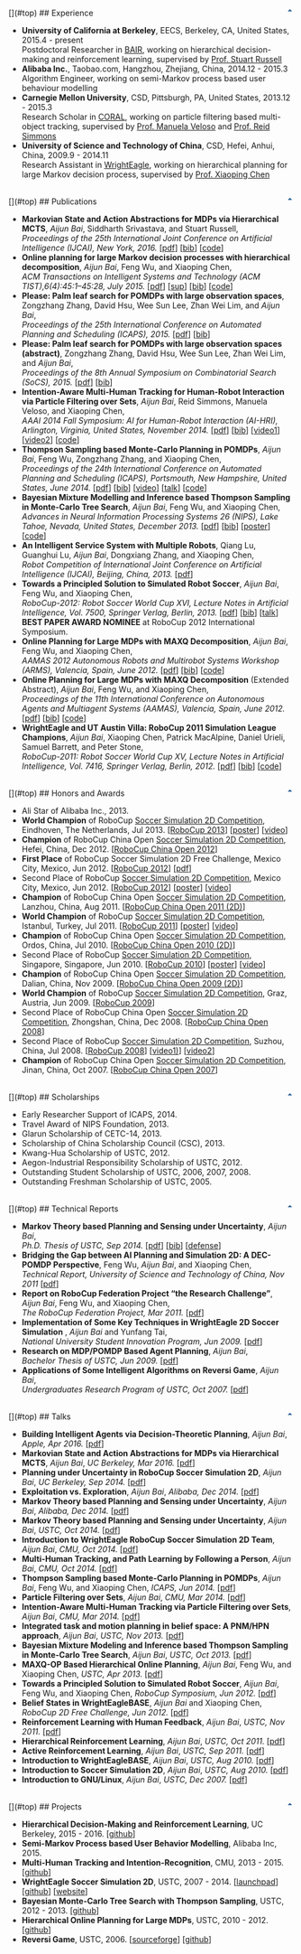 <br />
[<img align="right" border="0" alt="Top" src="images/top.gif" />](#top)
## Experience

*   **University of California at Berkeley**, EECS, Berkeley, CA, United States, 2015.4 - present  
Postdoctoral Researcher in [BAIR](http://bair.berkeley.edu/), working on hierarchical decision-making and reinforcement learning, supervised by [Prof. Stuart Russell](https://www.cs.berkeley.edu/~russell/)
*   **Alibaba Inc.**, Taobao.com, Hangzhou, Zhejiang, China, 2014.12 - 2015.3  
Algorithm Engineer, working on semi-Markov process based user behaviour modelling
*   **Carnegie Mellon University**, CSD, Pittsburgh, PA, United States, 2013.12 - 2015.3  
Research Scholar in [CORAL](http://www.cs.cmu.edu/~coral/), working on particle filtering based multi-object tracking, supervised by [Prof. Manuela Veloso](http://www.cs.cmu.edu/~mmv/) and [Prof. Reid Simmons](http://www.cs.cmu.edu/~reids/)
*   **University of Science and Technology of China**, CSD, Hefei, Anhui, China, 2009.9 - 2014.11  
Research Assistant in [WrightEagle](http://wrighteagle.org/2d/), working on hierarchical planning for large Markov decision process, supervised by [Prof. Xiaoping Chen](http://www.wrighteagle.org/en/people/xpchen.php)

<br />
[<img align="right" border="0" alt="Top" src="images/top.gif" />](#top)
## Publications

*   **Markovian State and Action Abstractions for MDPs via Hierarchical MCTS**, _Aijun Bai_, Siddharth Srivastava, and Stuart Russell,  
_Proceedings of the 25th International Joint Conference on Artificial Intelligence (IJCAI), New York, 2016._ [[pdf](publications/IJCAI16-Bai.pdf)] [[bib](publications/IJCAI16-Bai.bib)] [[code](https://github.com/aijunbai/hplanning)]
*   **Online planning for large Markov decision processes with hierarchical decomposition**, _Aijun Bai_, Feng Wu, and Xiaoping Chen,  
_ACM Transactions on Intelligent Systems and Technology (ACM TIST),6(4):45:1–45:28, July 2015._ [[pdf](publications/BWCtist15.pdf)] [[sup](publications/TIST0604-45-APP.pdf)] [[bib](publications/BWCtist15.bib)] [[code](https://github.com/aijunbai/maxq-op)]
*   **Please: Palm leaf search for POMDPs with large observation spaces**, Zongzhang Zhang, David Hsu, Wee Sun Lee, Zhan Wei Lim, and _Aijun Bai_,  
_Proceedings of the 25th International Conference on Automated Planning and Scheduling (ICAPS), 2015._ [[pdf](publications/10491-46208-1-PB.pdf)] [[bib](publications/ICAPS-15.bib)]
*   **Please: Palm leaf search for POMDPs with large observation spaces (abstract)**, Zongzhang Zhang, David Hsu, Wee Sun Lee, Zhan Wei Lim, and _Aijun Bai_,  
_Proceedings of the 8th Annual Symposium on Combinatorial Search (SoCS), 2015._ [[pdf](publications/10686-49444-1-PB.pdf)] [[bib](publications/SoCS-15.bib)]
*   **Intention-Aware Multi-Human Tracking for Human-Robot Interaction via Particle Filtering over Sets**, _Aijun Bai_, Reid Simmons, Manuela Veloso, and Xiaoping Chen,  
_AAAI 2014 Fall Symposium: AI for Human-Robot Interaction (AI-HRI), Arlington, Virginia, United States, November 2014._ [[pdf](publications/9111-40050-1-PB.pdf)] [[bib](publications/AAAI-14.bib)] [[video1](https://www.youtube.com/watch?v=M2VjS2tMNmg)] [[video2](https://www.youtube.com/watch?v=pmUpTxgAJpE)] [[code](https://github.com/aijunbai/pfs)]
*   **Thompson Sampling based Monte-Carlo Planning in POMDPs**, _Aijun Bai_, Feng Wu, Zongzhang Zhang, and Xiaoping Chen,  
_Proceedings of the 24th International Conference on Automated Planning and Scheduling (ICAPS), Portsmouth, New Hampshire, United States, June 2014._ [[pdf](publications/7800-36984-1-PB.pdf)] [[bib](publications/ICAPS14-Bai.bib)] [[video](https://www.youtube.com/watch?v=U3YeaE3g45A)] [[talk](talks/ICAPS14-Bai_slides.pdf)] [[code](https://github.com/aijunbai/thompson-sampling)]
*   **Bayesian Mixture Modelling and Inference based Thompson Sampling in Monte-Carlo Tree Search**, _Aijun Bai_, Feng Wu, and Xiaoping Chen,  
_Advances in Neural Information Processing Systems 26 (NIPS), Lake Tahoe, Nevada, United States, December 2013._ [[pdf](publications/NIPS13-Bai.pdf)] [[bib](publications/NIPS13-Bai.bib)] [[poster](publications/NIPS13-Bai-poster.pdf)] [[code](https://github.com/aijunbai/thompson-sampling)]
*   **An Intelligent Service System with Multiple Robots**, Qiang Lu, Guanghui Lu, _Aijun Bai_, Dongxiang Zhang, and Xiaoping Chen,  
_Robot Competition of International Joint Conference on Artificial Intelligence (IJCAI), Beijing, China, 2013._ [[pdf](publications/IJCAI13-Lu.pdf)]
*   **Towards a Principled Solution to Simulated Robot Soccer**, _Aijun Bai_, Feng Wu, and Xiaoping Chen,  
_RoboCup-2012: Robot Soccer World Cup XVI, Lecture Notes in Artificial Intelligence, Vol. 7500, Springer Verlag, Berlin, 2013._ [[pdf](publications/LNAI12-Bai.pdf)] [[bib](publications/LNAI12-Bai.bib)] [[talk](talks/LNAI12-Bai_slides.pdf)]  
**BEST PAPER AWARD NOMINEE** at RoboCup 2012 International Symposium.
*   **Online Planning for Large MDPs with MAXQ Decomposition**, _Aijun Bai_, Feng Wu, and Xiaoping Chen,  
_AAMAS 2012 Autonomous Robots and Multirobot Systems Workshop (ARMS), Valencia, Spain, June 2012._ [[pdf](publications/ARMS12-Bai.pdf)] [[bib](publications/ARMS12-Bai.bib)] [[code](https://github.com/aijunbai/maxq-op)]
*   **Online Planning for Large MDPs with MAXQ Decomposition** (Extended Abstract), _Aijun Bai_, Feng Wu, and Xiaoping Chen,  
_Proceedings of the 11th International Conference on Autonomous Agents and Multiagent Systems (AAMAS), Valencia, Spain, June 2012._ [[pdf](publications/AAMAS12-Bai.pdf)] [[bib](publications/AAMAS12-Bai.bib)] [[code](https://github.com/aijunbai/maxq-op)]
*   **WrightEagle and UT Austin Villa: RoboCup 2011 Simulation League Champions**, _Aijun Bai_, Xiaoping Chen, Patrick MacAlpine, Daniel Urieli, Samuel Barrett, and Peter Stone,   
_RoboCup-2011: Robot Soccer World Cup XV, Lecture Notes in Artificial Intelligence, Vol. 7416, Springer Verlag, Berlin, 2012._ [[pdf](publications/LNAI11-Bai.pdf)] [[bib](publications/LNAI11-Bai.bib)] [[code](https://github.com/aijunbai/wrighteaglebase)]

<br />
[<img align="right" border="0" alt="Top" src="images/top.gif" />](#top)
## Honors and Awards

*   Ali Star of Alibaba Inc., 2013.
*   **World Champion** of RoboCup [Soccer Simulation 2D Competition](https://en.wikipedia.org/wiki/RoboCup_2D_Soccer_Simulation_League), Eindhoven, The Netherlands, Jul 2013. [[RoboCup 2013](http://www.robocup2013.org/)] [[poster](posters/poster13.pdf)] [[video](https://www.youtube.com/watch?v=BoWoIc4IrtI&list=PL4BB027D8BB6A5EB3)] 
*   **Champion** of RoboCup China Open [Soccer Simulation 2D Competition](https://en.wikipedia.org/wiki/RoboCup_2D_Soccer_Simulation_League), Hefei, China, Dec 2012. [[RoboCup China Open 2012](http://wrighteagle.org/rco/rco12/)]  
*   **First Place** of RoboCup Soccer Simulation 2D Free Challenge, Mexico City, Mexico, Jun 2012. [[RoboCup 2012](http://www.robocup2012.org/)] [[pdf](publications/rc_2012_free_challenge.pdf)] 
*   Second Place of RoboCup [Soccer Simulation 2D Competition](https://en.wikipedia.org/wiki/RoboCup_2D_Soccer_Simulation_League), Mexico City, Mexico, Jun 2012. [[RoboCup 2012](http://www.robocup2012.org/)] [[poster](posters/poster12.pdf)] [[video](https://www.youtube.com/watch?v=cDhSjSYPvdE&index=2&list=PL4BB027D8BB6A5EB3)] 
*   **Champion** of RoboCup China Open [Soccer Simulation 2D Competition](https://en.wikipedia.org/wiki/RoboCup_2D_Soccer_Simulation_League), Lanzhou, China, Aug 2011. [[RoboCup China Open 2011 (2D)](http://wrighteagle.org/rco/rco11/2d/results.html)]  
*   **World Champion** of RoboCup [Soccer Simulation 2D Competition](https://en.wikipedia.org/wiki/RoboCup_2D_Soccer_Simulation_League), Istanbul, Turkey, Jul 2011. [[RoboCup 2011](http://www.robocup2011.org/)] [[poster](posters/poster11.pdf)] [[video](https://www.youtube.com/watch?v=leNDA5tzUfk&index=3&list=PL4BB027D8BB6A5EB3)] 
*   **Champion** of RoboCup China Open [Soccer Simulation 2D Competition](https://en.wikipedia.org/wiki/RoboCup_2D_Soccer_Simulation_League), Ordos, China, Jul 2010. [[RoboCup China Open 2010 (2D)](http://wrighteagle.org/rco/rco10/2d/results.html)]  
*   Second Place of RoboCup [Soccer Simulation 2D Competition](https://en.wikipedia.org/wiki/RoboCup_2D_Soccer_Simulation_League), Singapore, Singapore, Jun 2010. [[RoboCup 2010](http://www.robocup2010.org/)] [[poster](posters/poster10.pdf)] [[video](https://www.youtube.com/watch?v=BVWkndHk3AE&index=4&list=PL4BB027D8BB6A5EB3)] 
*   **Champion** of RoboCup China Open [Soccer Simulation 2D Competition](https://en.wikipedia.org/wiki/RoboCup_2D_Soccer_Simulation_League), Dalian, China, Nov 2009. [[RoboCup China Open 2009 (2D)](http://wrighteagle.org/rco/rco09/2d/results.html)]  
*   **World Champion** of RoboCup [Soccer Simulation 2D Competition](https://en.wikipedia.org/wiki/RoboCup_2D_Soccer_Simulation_League), Graz, Austria, Jun 2009. [[RoboCup 2009](http://www.robocup2009.org/)]  
*   Second Place of RoboCup China Open [Soccer Simulation 2D Competition](https://en.wikipedia.org/wiki/RoboCup_2D_Soccer_Simulation_League), Zhongshan, China, Dec 2008. [[RoboCup China Open 2008](http://ai.ustc.edu.cn/rco/rco08/)]  
*   Second Place of RoboCup [Soccer Simulation 2D Competition](https://en.wikipedia.org/wiki/RoboCup_2D_Soccer_Simulation_League), Suzhou, China, Jul 2008. [[RoboCup 2008](http://www.robocup-cn.org/)] [[video1)](https://www.youtube.com/watch?v=XDGJMBwF1Vs&list=PL4BB027D8BB6A5EB3&index=7)] [[video2](https://www.youtube.com/watch?v=w1c_8TWX8dY&index=6&list=PL4BB027D8BB6A5EB3)]  
*   **Champion** of RoboCup China Open [Soccer Simulation 2D Competition](https://en.wikipedia.org/wiki/RoboCup_2D_Soccer_Simulation_League), Jinan, China, Oct 2007. [[RoboCup China Open 2007](http://ai.ustc.edu.cn/rco/rco07/)]

<br />
[<img align="right" border="0" alt="Top" src="images/top.gif" />](#top)
## Scholarships

*   Early Researcher Support of ICAPS, 2014.
*   Travel Award of NIPS Foundation, 2013.
*   Glarun Scholarship of CETC-14, 2013.
*   Scholarship of China Scholarship Council (CSC), 2013.
*   Kwang-Hua Scholarship of USTC, 2012.
*   Aegon-Industrial Responsibility Scholarship of USTC, 2012.
*   Outstanding Student Scholarship of USTC, 2006, 2007, 2008.
*   Outstanding Freshman Scholarship of USTC, 2005.

<br />
[<img align="right" border="0" alt="Top" src="images/top.gif" />](#top)
## Technical Reports

*   **Markov Theory based Planning and Sensing under Uncertainty**, _Aijun Bai_,  
_Ph.D. Thesis of USTC, Sep 2014._ [[pdf](publications/phd_thesis-Bai.pdf)] [[bib](publications/USTC-14.bib)] [[defense](talks/thesis_defense.pdf)]
*   **Bridging the Gap between AI Planning and Simulation 2D: A DEC-POMDP Perspective**, Feng Wu, _Aijun Bai_, and Xiaoping Chen,  
_Technical Report, University of Science and Technology of China, Nov 2011_ [[pdf](publications/USTC-11.pdf)]
*   **Report on RoboCup Federation Project “the Research Challenge”**, _Aijun Bai_, Feng Wu, and Xiaoping Chen,  
_The RoboCup Federation Project, Mar 2011._ [[pdf](publications/report_rcrc.pdf)]
*   **Implementation of Some Key Techniques in WrightEagle 2D Soccer Simulation** , _Aijun Bai_ and Yunfang Tai,  
_National University Student Innovation Program, Jun 2009._ [[pdf](publications/concluding2009-Bai.pdf)]
*   **Research on MDP/POMDP Based Agent Planning**, _Aijun Bai_,  
_Bachelor Thesis of USTC, Jun 2009._ [[pdf](publications/bachelar_thesis-Bai.pdf)]
*   **Applications of Some Intelligent Algorithms on Reversi Game**, _Aijun Bai_,  
_Undergraduates Research Program of USTC, Oct 2007._ [[pdf](publications/concluding2007-Bai.pdf)]

<br />
[<img align="right" border="0" alt="Top" src="images/top.gif" />](#top)
## Talks

*   **Building Intelligent Agents via Decision-Theoretic Planning**, _Aijun Bai_, _Apple, Apr 2016._ [[pdf](talks/apple.pdf)]
*   **Markovian State and Action Abstractions for MDPs via Hierarchical MCTS**, _Aijun Bai_, _UC Berkeley, Mar 2016._ [[pdf](talks/berkeley2.pdf)]
*   **Planning under Uncertainty in RoboCup Soccer Simulation 2D**, _Aijun Bai_, _UC Berkeley, Sep 2014._ [[pdf](talks/berkeley.pdf)]
*   **Exploitation vs. Exploration**, _Aijun Bai_, _Alibaba, Dec 2014._ [[pdf](talks/alibaba2.pdf)]
*   **Markov Theory based Planning and Sensing under Uncertainty**, _Aijun Bai_, _Alibaba, Dec 2014._ [[pdf](talks/alibaba1.pdf)]
*   **Markov Theory based Planning and Sensing under Uncertainty**, _Aijun Bai_, _USTC, Oct 2014._ [[pdf](talks/thesis_defense.pdf)]
*   **Introduction to WrightEagle RoboCup Soccer Simulation 2D Team**, _Aijun Bai_, _CMU, Oct 2014._ [[pdf](talks/cmu2.pdf)]
*   **Multi-Human Tracking, and Path Learning by Following a Person**, _Aijun Bai_, _CMU, Oct 2014._ [[pdf](talks/cmu3.pdf)]
*   **Thompson Sampling based Monte-Carlo Planning in POMDPs**, _Aijun Bai_, Feng Wu, and Xiaoping Chen, _ICAPS, Jun 2014._ [[pdf](talks/ICAPS14-Bai_slides.pdf)]
*   **Particle Filtering over Sets**, _Aijun Bai_, _CMU, Mar 2014._ [[pdf](talks/cmu.pdf)]
*   **Intention-Aware Multi-Human Tracking via Particle Filtering over Sets**, _Aijun Bai_, _CMU, Mar 2014._ [[pdf](talks/cmu4.pdf)]
*   **Integrated task and motion planning in belief space: A PNM/HPN approach**, _Aijun Bai_, _USTC, Nov 2013._ [[pdf](talks/ustc5.pdf)]
*   **Bayesian Mixture Modeling and Inference based Thompson Sampling in Monte-Carlo Tree Search**, _Aijun Bai_, _USTC, Oct 2013._ [[pdf](talks/ustc2.pdf)]
*   **MAXQ-OP Based Hierarchical Online Planning**, _Aijun Bai_, Feng Wu, and Xiaoping Chen, _USTC, Apr 2013._ [[pdf](talks/ustc4.pdf)]
*   **Towards a Principled Solution to Simulated Robot Soccer**, _Aijun Bai_, Feng Wu, and Xiaoping Chen, _RoboCup Symposium, Jun 2012._ [[pdf](publications/LNAI12-Bai_slides.pdf)]
*   **Belief States in WrightEagleBASE**, _Aijun Bai_ and Xiaoping Chen, _RoboCup 2D Free Challenge, Jun 2012._ [[pdf](publications/rc_2012_free_challenge.pdf)]
*   **Reinforcement Learning with Human Feedback**, _Aijun Bai_, _USTC, Nov 2011._ [[pdf](talks/ustc6.pdf)]
*   **Hierarchical Reinforcement Learning**, _Aijun Bai_, _USTC, Oct 2011._ [[pdf](talks/ustc3.pdf)]
*   **Active Reinforcement Learning**, _Aijun Bai_, _USTC, Sep 2011._ [[pdf](talks/ustc1.pdf)]
*   **Introduction to WrightEagleBASE**, _Aijun Bai_, _USTC, Aug 2010._ [[pdf](talks/Introduction-to-WrightEagleBASE-Bai.pdf)]
*   **Introduction to Soccer Simulation 2D**, _Aijun Bai_, _USTC, Aug 2010._ [[pdf](talks/Introduction-to-Soccer-Simulation-2D-Bai.pdf)]
*   **Introduction to GNU/Linux**, _Aijun Bai_, _USTC, Dec 2007._ [[pdf](talks/Introduce_to_Linux-Bai.pdf)]

<br />
[<img align="right" border="0" alt="Top" src="images/top.gif" />](#top)
## Projects

* **Hierarchical Decision-Making and Reinforcement Learning**, UC Berkeley, 2015 - 2016. [[github](https://github.com/aijunbai/hplanning)]
* **Semi-Markov Process based User Behavior Modelling**, Alibaba Inc, 2015.
* **Multi-Human Tracking and Intention-Recognition**, CMU, 2013 - 2015. [[github](https://github.com/aijunbai/pfs)]
* **WrightEagle Soccer Simulation 2D**, USTC, 2007 - 2014. [[launchpad](https://launchpad.net/wrighteaglebase)] [[github](https://github.com/aijunbai/wrighteaglebase)] [[website](wrighteagle2d/index.html)]
* **Bayesian Monte-Carlo Tree Search with Thompson Sampling**, USTC, 2012 - 2013. [[github](https://github.com/aijunbai/thompson-sampling)]
* **Hierarchical Online Planning for Large MDPs**, USTC, 2010 - 2012. [[github](https://github.com/aijunbai/maxq-op)]
* **Reversi Game**, USTC, 2006. [[sourceforge](http://sourceforge.net/projects/reversigame/)] [[github](https://github.com/aijunbai/reversi)]

